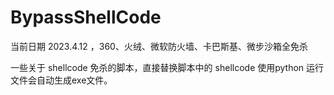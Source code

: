 # BypassShellCode

当前日期 2023.4.12 ，360、火绒、微软防火墙、卡巴斯基、微步沙箱全免杀

一些关于 shellcode 免杀的脚本，直接替换脚本中的 shellcode 使用python 运行文件会自动生成exe文件。
